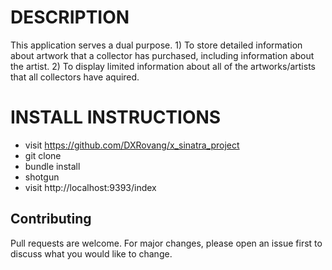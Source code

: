 
# DESCRIPTION

This application serves a dual purpose.   1) To store detailed information about artwork that a collector has purchased, including information about the artist.  2) To display limited information about all of the artworks/artists that all collectors have aquired.

# INSTALL INSTRUCTIONS
- visit https://github.com/DXRovang/x_sinatra_project
- git clone
- bundle install
- shotgun
- visit http://localhost:9393/index

## Contributing
Pull requests are welcome. For major changes, please open an issue first to discuss what you would like to change.